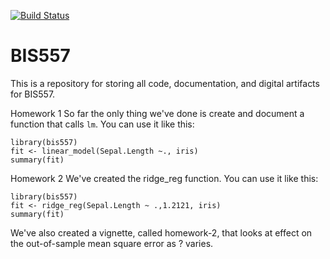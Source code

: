 [![Build Status](https://travis-ci.com/xinyaoyin/bis557.svg?branch=master)](https://travis-ci.com/xinyaoyin/bis557)

BIS557
===

This is a repository for storing all code, documentation, and digital 
artifacts for BIS557.

Homework 1 
So far the only thing we've done is create and document a function that
calls `lm`. You can use it like this:

```{R}
library(bis557)
fit <- linear_model(Sepal.Length ~., iris)
summary(fit)
```

Homework 2
We've created the ridge_reg function. You can use it like this:
```{R}
library(bis557)
fit <- ridge_reg(Sepal.Length ~ .,1.2121, iris)
summary(fit)
```
We've also created a vignette, called homework-2, that looks at effect on the out-of-sample mean square error as ? varies. 